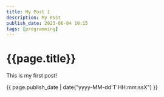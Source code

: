 ```yaml
---
title: My Post 1
description: My Post
publish_date: 2023-06-04 10:15
tags: [programming]
---
```


# {{page.title}}

This is my first post!



{{ page.publish_date | date("yyyy-MM-dd'T'HH:mm:ssX") }}


